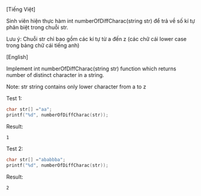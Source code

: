 [Tiếng Việt]

Sinh viên hiện thực hàm int numberOfDiffCharac(string str)  để trả về số kí tự phân biệt trong chuỗi str.

Lưu ý: Chuỗi str chỉ bao gồm các kí tự từ a đến z (các chữ cái lower case trong bảng chữ cái tiếng anh)

[English]

Implement int numberOfDiffCharac(string str) function which returns number of distinct character in a string.

Note: str string contains only lower character from a to z

Test 1:
```cpp
char str[] ="aa";
printf("%d", numberOfDiffCharac(str));
```

Result:
```
1
```

Test 2:
```cpp
char str[] ="ababbba";
printf("%d", numberOfDiffCharac(str));
```

Result:
```
2
```